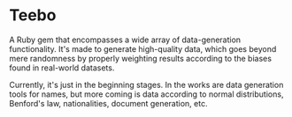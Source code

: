 Teebo
=====

A Ruby gem that encompasses a wide array of data-generation functionality. It's
made to generate high-quality data, which goes beyond mere randomness by
properly weighting results according to the biases found in real-world datasets.

Currently, it's just in the beginning stages. In the works are data generation
tools for names, but more coming is data according to normal distributions,
Benford's law, nationalities, document generation, etc.
